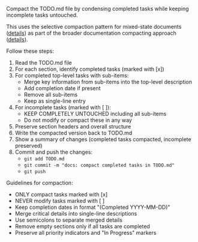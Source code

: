 Compact the TODO.md file by condensing completed tasks while keeping incomplete tasks untouched.

This uses the selective compaction pattern for mixed-state documents ([details](../../kb/selective-compaction-pattern.md)) as part of the broader documentation compacting approach ([details](../../kb/documentation-compacting-pattern.md)).

Follow these steps:
1. Read the TODO.md file
2. For each section, identify completed tasks (marked with [x])
3. For completed top-level tasks with sub-items:
   - Merge key information from sub-items into the top-level description
   - Add completion date if present
   - Remove all sub-items
   - Keep as single-line entry
4. For incomplete tasks (marked with [ ]):
   - KEEP COMPLETELY UNTOUCHED including all sub-items
   - Do not modify or compact these in any way
5. Preserve section headers and overall structure
6. Write the compacted version back to TODO.md
7. Show a summary of changes (completed tasks compacted, incomplete preserved)
8. Commit and push the changes:
   - `git add TODO.md`
   - `git commit -m "docs: compact completed tasks in TODO.md"`
   - `git push`

Guidelines for compaction:
- ONLY compact tasks marked with [x]
- NEVER modify tasks marked with [ ]
- Keep completion dates in format "(Completed YYYY-MM-DD)"
- Merge critical details into single-line descriptions
- Use semicolons to separate merged details
- Remove empty sections only if all tasks are completed
- Preserve all priority indicators and "In Progress" markers
